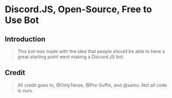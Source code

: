 # Discord.JS, Open-Source, Free to Use Bot

## Introduction

> This bot was made with the idea that people should be able to have a great starting point went making a Discord.JS bot.

## Credit

> All credit goes to, @OnlyTense, @Pre-Suffix, and @samu. Not all code is ours.
